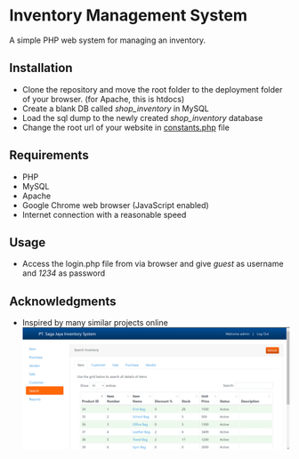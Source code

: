 # Inventory Management System

A simple PHP web system for managing an inventory.

## Installation

- Clone the repository and move the root folder to the deployment folder of your browser. (for Apache, this is htdocs)
- Create a blank DB called _shop_inventory_ in MySQL
- Load the sql dump to the newly created _shop_inventory_ database
- Change the root url of your website in [constants.php](inc/config/constants.php) file

## Requirements

- PHP
- MySQL
- Apache
- Google Chrome web browser (JavaScript enabled)
- Internet connection with a reasonable speed

## Usage

- Access the login.php file from via browser and give _guest_ as username and _1234_ as password

## Acknowledgments

- Inspired by many similar projects online
  ![alt text](ss.png)
